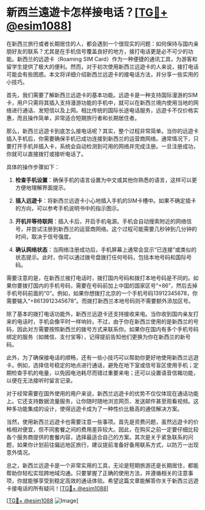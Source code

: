 # 新西兰遠遊卡怎样接电话？[[TG💪+ @esim1088](https://t.me/s/esim1088)]

在新西兰旅行或者长期居住的人，都会遇到一个很现实的问题：如何保持与国内亲朋好友的联系？尤其是在手机信号覆盖良好的地方，接打电话更是必不可少的功能。新西兰的远遊卡（Roaming SIM Card）作为一种便捷的通讯工具，为游客和留学生提供了极大的便利。然而，对于初次使用新西兰远遊卡的人来说，接打电话可能会有些困惑。本文将详细介绍新西兰远遊卡的接电话方法，并分享一些实用的小技巧。

首先，我们需要了解新西兰远遊卡的基本功能。远遊卡是一种支持国际漫游的SIM卡，用户只需将其插入支持漫游功能的手机中，就可以在新西兰境内使用当地的网络进行通话、发短信以及上网。相比传统的国际长途电话服务，远遊卡不仅价格实惠，而且操作简单，非常适合短期旅行者和长期居住者。

那么，新西兰远遊卡到底怎么接电话呢？其实，整个过程非常简单。当你的远遊卡插入手机后，你需要确保手机已成功连接到新西兰的运营商网络。通常情况下，只要打开手机并插入卡，系统会自动检测到可用的网络并完成注册。一旦注册成功，你就可以直接拨打或接听电话了。

具体的操作步骤如下：

1. **检查手机设置**：确保手机的语言设置为中文或其他你熟悉的语言，这样可以更方便地理解界面提示。
   
2. **插入远遊卡**：将新西兰远遊卡小心地插入手机的SIM卡槽中。如果不确定插卡的方向，可以参考手机说明书中的指示图示。

3. **开机并等待联网**：插入卡后，开启手机电源。手机会自动搜索附近的网络信号，并尝试注册到新西兰的运营商网络。这个过程可能需要几秒钟到几分钟的时间，取决于信号强度。

4. **确认网络状态**：当网络注册成功后，手机屏幕上通常会显示“已连接”或类似的状态提示。此时，你可以通过拨号盘拨打任何号码，包括本地号码和国际号码。

需要注意的是，在新西兰接打电话时，拨打国内号码和拨打本地号码是不同的。如果你要拨打国内的手机号码，需要在号码前加上中国的国家区号“+86”，然后去掉手机号码前面的“0”。例如，如果你想拨打北京的一个手机号码13912345678，你需要输入“+8613912345678”。而拨打新西兰本地号码则不需要额外添加区号。

除了基本的拨打电话功能外，新西兰远遊卡还支持接收来电。当你收到国内亲友打来的电话时，手机会像平时一样响铃。不过，由于你在新西兰使用的是新西兰的号码，因此对方需要按照新西兰的拨号方式来联系你。如果你在国内有多个手机号码绑定的服务（如微信、支付宝等），记得提前告知他们更换为你在新西兰的新号码。

此外，为了确保接电话的顺畅，还有一些小技巧可以帮助你更好地使用新西兰远遊卡。例如，选择信号稳定的地点进行通话，避免在地下室或信号盲区使用手机；定期检查手机的电量，以免因电池耗尽而错过重要来电；还可以设置语音信箱功能，以便在无法接听时留言记录。

对于经常需要在国外使用的用户来说，新西兰远遊卡的优势不仅仅体现在通话功能上。它还支持数据流量服务，让你随时随地浏览网页、发送邮件甚至观看视频。这种多功能集成的设计，使得远遊卡成为了一种性价比极高的通信解决方案。

当然，使用新西兰远遊卡也需要注意一些事项。首先是资费问题，虽然远遊卡的价格相对便宜，但不同套餐之间的费用差异较大。因此，在购买之前一定要仔细比较各个服务商提供的套餐内容，选择最适合自己的方案。其次是关于紧急联系的问题，如果你计划前往偏远地区旅行，建议提前准备好备用联系方式，以防万一出现意外情况。

总之，新西兰远遊卡是一个非常实用的工具，无论是短期旅游还是长期居住，都能帮助你轻松实现跨地域沟通。只要掌握了正确的使用方法，并遵循相关的注意事项，你就能够享受到稳定高效的通话体验。希望这篇文章能解答你关于新西兰远遊卡接电话的所有疑问！[[TG💪+ @esim1088](https://t.me/s/esim1088)]

[[TG💪+ @esim1088](https://t.me/s/esim1088) ![Image](https://i.postimg.cc/4NQfJmqS/Snipaste-2025-05-13-00-14-12.png)]